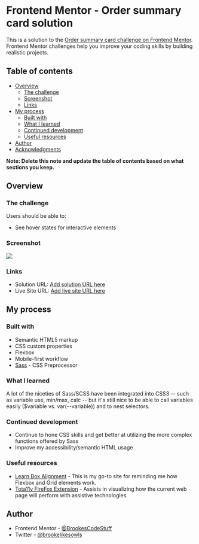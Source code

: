 # Frontend Mentor - Order summary card solution

This is a solution to the [Order summary card challenge on Frontend Mentor](https://www.frontendmentor.io/challenges/order-summary-component-QlPmajDUj). Frontend Mentor challenges help you improve your coding skills by building realistic projects. 

## Table of contents

- [Overview](#overview)
  - [The challenge](#the-challenge)
  - [Screenshot](#screenshot)
  - [Links](#links)
- [My process](#my-process)
  - [Built with](#built-with)
  - [What I learned](#what-i-learned)
  - [Continued development](#continued-development)
  - [Useful resources](#useful-resources)
- [Author](#author)
- [Acknowledgments](#acknowledgments)

**Note: Delete this note and update the table of contents based on what sections you keep.**

## Overview

### The challenge

Users should be able to:

- See hover states for interactive elements

### Screenshot

![](./mobile-final.png)

### Links

- Solution URL: [Add solution URL here](https://your-solution-url.com)
- Live Site URL: [Add live site URL here](https://your-live-site-url.com)

## My process

### Built with

- Semantic HTML5 markup
- CSS custom properties
- Flexbox
- Mobile-first workflow
- [Sass](https://sass-lang.com) - CSS Preprocessor

### What I learned

A lot of the niceties of Sass/SCSS have been integrated into CSS3 -- such as variable use, min/max, calc -- but it's still nice to be able to call variables easily ($variable vs. var(--variable)) and to nest selectors. 

### Continued development

- Continue to hone CSS skills and get better at utilizing the more complex functions offered by Sass
- Improve my accessibility/semantic HTML usage

### Useful resources

- [Learn Box Alignment](https://ishadeed.com/article/learn-box-alignment/) - This is my go-to site for reminding me how Flexbox and Grid elements work.
- [Tota11y FireFox Extension](https://addons.mozilla.org/en-US/firefox/addon/tota11y-accessibility-toolkit/) - Assists in visualizing how the current web page will perform with assistive technologies.

## Author

- Frontend Mentor - [@BrookesCodeStuff](https://www.frontendmentor.io/profile/BrookesCodeStuff)
- Twitter - [@brookelikesowls](https://www.twitter.com/brookelikesowls)

